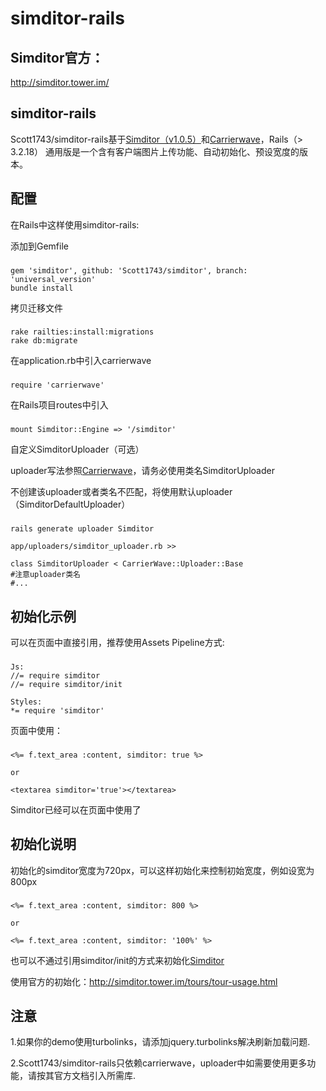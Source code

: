 simditor-rails
===========================



Simditor官方：
----------------------------------
http://simditor.tower.im/


simditor-rails
---------------------------------

Scott1743/simditor-rails基于[Simditor（v1.0.5）](http://simditor.tower.im/)和[Carrierwave](https://github.com/carrierwaveuploader/carrierwave)，Rails（> 3.2.18）
通用版是一个含有客户端图片上传功能、自动初始化、预设宽度的版本。

## 配置

在Rails中这样使用simditor-rails:

添加到Gemfile

###
    gem 'simditor', github: 'Scott1743/simditor', branch: 'universal_version'
    bundle install

拷贝迁移文件

###
    rake railties:install:migrations
    rake db:migrate

在application.rb中引入carrierwave

###
    require 'carrierwave'

在Rails项目routes中引入

###
    mount Simditor::Engine => '/simditor'

自定义SimditorUploader（可选）

uploader写法参照[Carrierwave](https://github.com/carrierwaveuploader/carrierwave)，请务必使用类名SimditorUploader

不创建该uploader或者类名不匹配，将使用默认uploader（SimditorDefaultUploader）

###
    rails generate uploader Simditor

    app/uploaders/simditor_uploader.rb >>

    class SimditorUploader < CarrierWave::Uploader::Base
    #注意uploader类名
    #...


## 初始化示例

可以在页面中直接引用，推荐使用Assets Pipeline方式:

###
    Js:
    //= require simditor
    //= require simditor/init

    Styles:
    *= require 'simditor'

页面中使用：

###
    <%= f.text_area :content, simditor: true %>

    or

    <textarea simditor='true'></textarea>


Simditor已经可以在页面中使用了

## 初始化说明

初始化的simditor宽度为720px，可以这样初始化来控制初始宽度，例如设宽为800px

###
    <%= f.text_area :content, simditor: 800 %>
    
    or
    
    <%= f.text_area :content, simditor: '100%' %>

也可以不通过引用simditor/init的方式来初始化[Simditor](http://simditor.tower.im/)

使用官方的初始化：http://simditor.tower.im/tours/tour-usage.html

## 注意

1.如果你的demo使用turbolinks，请添加jquery.turbolinks解决刷新加载问题.

2.Scott1743/simditor-rails只依赖carrierwave，uploader中如需要使用更多功能，请按其官方文档引入所需库.






